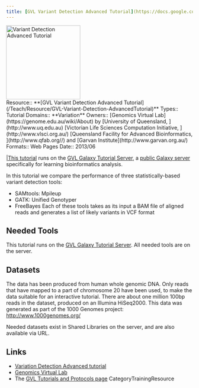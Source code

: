 ```yaml
---
title: [GVL Variant Detection Advanced Tutorial](https://docs.google.com/document/pub?id=1CuKkKylVDb03tnN7RSWl5EUzleetn0ctjmvaidPKLxM)
---
```

<div class='center'>
<a href='https://docs.google.com/document/pub?id=1CuKkKylVDb03tnN7RSWl5EUzleetn0ctjmvaidPKLxM'><img src='/PublicGalaxyServers/GenomicsVirtualLab300.png' alt='Variant Detection Advanced Tutorial' height="200" /></a>
</div>





<div class='deploymentbox'>
 Resource:: **[GVL Variant Detection Advanced Tutorial](/Teach/Resource/GVL-Variant-Detection-AdvancedTutorial)**
 Types:: Tutorial
 Domains:: **Variation** 
 Owners:: [Genomics Virtual Lab](https://genome.edu.au/wiki/About) by [University of Queensland, ](http://www.uq.edu.au) [Victorian Life Sciences Computation Initiative, ](http://www.vlsci.org.au/) [Queensland Facility for Advanced Bioinformatics, ](http://www.qfab.org//) and [Garvan Institute](http://www.garvan.org.au/)
 Formats:: Web Pages
 Date:: 2013/06 
</div>

[|This tutorial](https://docs.google.com/document/pub?id=1CuKkKylVDb03tnN7RSWl5EUzleetn0ctjmvaidPKLxM) runs on the [GVL Galaxy Tutorial Server](http://galaxy-tut.genome.edu.au/), a [public Galaxy server](/PublicGalaxyServers) specifically for learning bioinformatics analysis.

In this tutorial we compare the performance of three statistically-based variant detection tools:
* SAMtools: Mpileup
* GATK: Unified Genotyper
* FreeBayes
Each of these tools takes as its input a BAM file of aligned reads and generates a list of likely variants in VCF format

## Needed Tools

This tutorial runs on the [GVL Galaxy Tutorial Server](http://galaxy-tut.genome.edu.au/).  All needed tools are on the server.

## Datasets

The data has been produced from human whole genomic DNA. Only reads that have mapped to a part of chromosome 20  have been used, to make the data suitable for an interactive tutorial. There are about one million 100bp reads in the dataset, produced on an Illumina HiSeq2000. This data was generated as part of the 1000 Genomes project: http://www.1000genomes.org/

Needed datasets exist in Shared Libraries on the server, and are also available via URL.

## Links

* [Variation Detection Advanced tutorial](https://docs.google.com/document/pub?id=1CuKkKylVDb03tnN7RSWl5EUzleetn0ctjmvaidPKLxM)
* [Genomics Virtual Lab](https://genome.edu.au/wiki/GVL)
* The [GVL Tutorials and Protocols page](https://genome.edu.au/wiki/Learn)
CategoryTrainingResource
